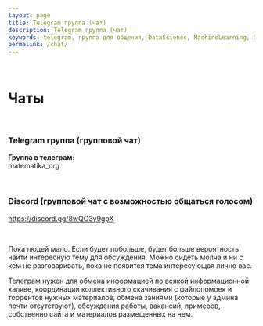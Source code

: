 ```yaml
---
layout: page
title: Telegram группа (чат)
description: Telegram группа (чат)
keywords: telegram, группа для общения, DataScience, MachineLearning, DeepLearning, BigData
permalink: /chat/
---
```


<br/>

# Чаты

<br/>

### Telegram группа (групповой чат)

**Группа в телеграм:**  
matematika_org

<br/>

### Discord (групповой чат с возможностью общаться голосом)

https://discord.gg/8wQG3y9gpX

<br/>

Пока людей мало. Если будет побольше, будет больше вероятность найти интересную тему для обсуждения. Можно сидеть молча и ни с кем не разговаривать, пока не появится тема интересующая лично вас.

Телеграм нужен для обмена информацией по всякой информационной халяве, координации коллективного скачивания с файлопомоек и торрентов нужных материалов, обмена заниями (которые у админа почти отсутствуют), обсуждения работы, вакансий, примеров, собственно сайта и материалов размещенных на нем.
